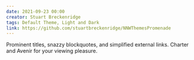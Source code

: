 ```yaml
---
date: 2021-09-23 00:00
creator: Stuart Breckenridge
tags: Default Theme, Light and Dark
link: https://github.com/stuartbreckenridge/NNWThemesPromenade
---
```


Prominent titles, snazzy blockquotes, and simplified external links.
Charter and Avenir for your viewing pleasure.
